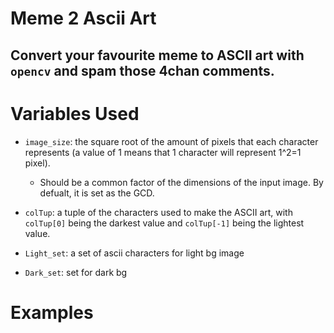 # Meme 2 Ascii Art
## Convert your favourite meme to ASCII art with ```opencv``` and spam those 4chan comments.

# Variables Used
- ```image_size```: the square root of the amount of pixels that each character represents (a value of 1 means that 1 character will represent 1^2=1 pixel).
  - Should be a common factor of the dimensions of the input image. By defualt, it is set as the GCD.
  
- ```colTup```: a tuple of the characters used to make the ASCII art, with ```colTup[0]``` being the darkest value and ```colTup[-1]``` being the lightest value.

- ```Light_set```: a set of ascii characters for light bg image
- ```Dark_set```: set for dark bg

# Examples